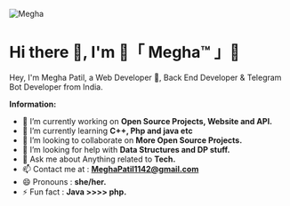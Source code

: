 ![Megha](https://telegra.ph/file/60d2b5990881fd7ad42d5.png)
# Hi there 👋, I'm 🤍「 Megha™ 」🤍

Hey, I'm Megha Patil, a Web Developer 🚀, Back End Developer & Telegram Bot Developer from India.

 **Information:**

- 🔭 I’m currently working on  **Open Source Projects, Website and API.**
- 🌱 I’m currently learning  **C++, Php and java etc**
- 👯 I’m looking to collaborate on **More Open Source Projects.**
- 🤔 I’m looking for help with  **Data Structures and DP stuff.**
- 💬 Ask me about  Anything related to **Tech.**
- 📫 Contact me at :  **MeghaPatil1142@gmail.com**
- 😄 Pronouns :  **she/her.**
- ⚡ Fun fact : **Java >>>> php.**


